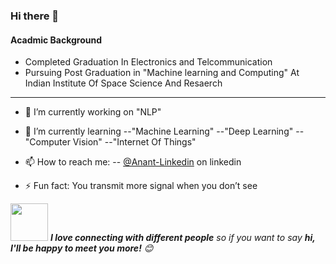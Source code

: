 ### Hi there 👋

#### Acadmic Background
- Completed Graduation In Electronics and Telcommunication 
- Pursuing Post Graduation in "Machine learning and Computing"  At Indian Institute Of Space Science And Resaerch


---

- 🔭 I’m currently working on 
            "NLP"
            
- 🌱 I’m currently learning 
            --"Machine Learning"
            --"Deep Learning"
            --"Computer Vision"
            --"Internet Of Things"

- 📫 How to reach me: 
           -- [@Anant-Linkedin](https://www.linkedin.com/in/anant--dashpute/) on linkedin
         

- ⚡ Fun fact: You transmit more signal when you don’t see



<img src="https://media.giphy.com/media/LnQjpWaON8nhr21vNW/giphy.gif" width="60"> <em><b>I love connecting with different people</b> so if you want to say <b>hi, I'll be happy to meet you more!</b> 😊</em>

